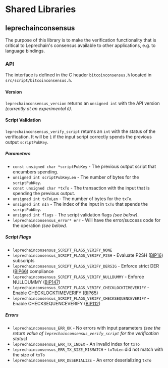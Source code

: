 Shared Libraries
================

## leprechainconsensus

The purpose of this library is to make the verification functionality that is critical to Leprechain's consensus available to other applications, e.g. to language bindings.

### API

The interface is defined in the C header `bitcoinconsensus.h` located in  `src/script/bitcoinconsensus.h`.

#### Version

`leprechainconsensus_version` returns an `unsigned int` with the API version *(currently at an experimental `0`)*.

#### Script Validation

`leprechainconsensus_verify_script` returns an `int` with the status of the verification. It will be `1` if the input script correctly spends the previous output `scriptPubKey`.

##### Parameters
- `const unsigned char *scriptPubKey` - The previous output script that encumbers spending.
- `unsigned int scriptPubKeyLen` - The number of bytes for the `scriptPubKey`.
- `const unsigned char *txTo` - The transaction with the input that is spending the previous output.
- `unsigned int txToLen` - The number of bytes for the `txTo`.
- `unsigned int nIn` - The index of the input in `txTo` that spends the `scriptPubKey`.
- `unsigned int flags` - The script validation flags *(see below)*.
- `leprechainconsensus_error* err` - Will have the error/success code for the operation *(see below)*.

##### Script Flags
- `leprechainconsensus_SCRIPT_FLAGS_VERIFY_NONE`
- `leprechainconsensus_SCRIPT_FLAGS_VERIFY_P2SH` - Evaluate P2SH ([BIP16](https://github.com/bitcoin/bips/blob/master/bip-0016.mediawiki)) subscripts
- `leprechainconsensus_SCRIPT_FLAGS_VERIFY_DERSIG` - Enforce strict DER ([BIP66](https://github.com/bitcoin/bips/blob/master/bip-0066.mediawiki)) compliance
- `leprechainconsensus_SCRIPT_FLAGS_VERIFY_NULLDUMMY` - Enforce NULLDUMMY ([BIP147](https://github.com/bitcoin/bips/blob/master/bip-0147.mediawiki))
- `leprechainconsensus_SCRIPT_FLAGS_VERIFY_CHECKLOCKTIMEVERIFY` - Enable CHECKLOCKTIMEVERIFY ([BIP65](https://github.com/bitcoin/bips/blob/master/bip-0065.mediawiki))
- `leprechainconsensus_SCRIPT_FLAGS_VERIFY_CHECKSEQUENCEVERIFY` - Enable CHECKSEQUENCEVERIFY ([BIP112](https://github.com/bitcoin/bips/blob/master/bip-0112.mediawiki))

##### Errors
- `leprechainconsensus_ERR_OK` - No errors with input parameters *(see the return value of `leprechainconsensus_verify_script` for the verification status)*
- `leprechainconsensus_ERR_TX_INDEX` - An invalid index for `txTo`
- `leprechainconsensus_ERR_TX_SIZE_MISMATCH` - `txToLen` did not match with the size of `txTo`
- `leprechainconsensus_ERR_DESERIALIZE` - An error deserializing `txTo`
